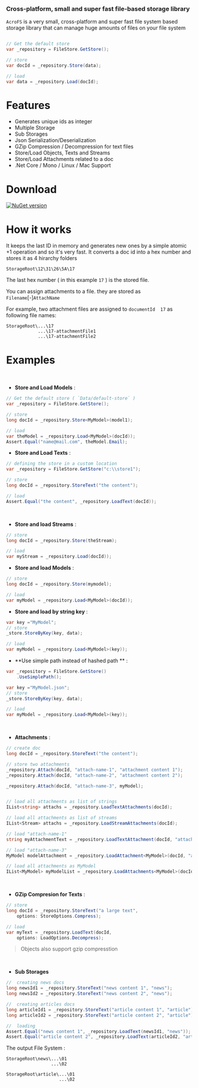
### Cross-platform, small and super fast file-based storage library

`AcroFS` is a very small, cross-platform and super fast file system based storage library that can manage huge amounts of files on your file system



``` csharp

// Get the default store
var _repository = FileStore.GetStore();

// store
var docId = _repository.Store(data);

// load
var data = _repository.Load(docId);

```


# Features
- Generates unique ids as integer
- Multiple Storage
- Sub Storages
- Json Serialization/Deserialization
- GZip Compression / Decompression for text files
- Store/Load Objects, Texts and Streams
- Store/Load Attachments related to a doc
- .Net Core / Mono / Linux / Mac Support 


# Download

[![NuGet version](https://img.shields.io/nuget/v/Acrobit.AcroFS.svg)](https://www.nuget.org/packages/Acrobit.AcroFS)

# How it works

It keeps the last ID in memory and generates new ones by a simple atomic +1 operation and so it's very fast.
It converts a doc id into a hex number and stores it as 4 hirarchy folders

    StorageRoot\12\31\26\5A\17

The last hex number ( in this example `17` ) is the stored file.

[//]: # ( By default configuration it currently can store billions of files or even more, simply by changing the configuration!)

You can assign attachments to a file. they are stored as `Filename`[-]`AttachName`

For example, two attachment files are assigned to `documentId  17`  as following file names:

```
StorageRoot\...\17
            ...\17-attachmentFile1
            ...\17-attachmentFile2
````


# Examples
<br/>

- **Store and Load Models** :
``` csharp
// Get the default store ( `Data/default-store` )
var _repository = FileStore.GetStore();

// store    
long docId = _repository.Store<MyModel>(model1);

// load
var theModel = _repository.Load<MyModel>(docId));
Assert.Equal("name@mail.com", theModel.Email);
```

- **Store and Load Texts** :
``` csharp
// defining the store in a custom location
var _repository = FileStore.GetStore("c:\\store1");

// store    
long docId = _repository.StoreText("the content");

// load
Assert.Equal("the content", _repository.LoadText(docId));
```

 <br/>

- **Store and load Streams** :
``` csharp
// store    
long docId = _repository.Store(theStream);

// load
var myStream = _repository.Load(docId));
```

- **Store and load Models** :
``` csharp
// store    
long docId = _repository.Store(mymodel);

// load
var myModel = _repository.Load<MyModel>(docId));
```

- **Store and load by string key** :
``` csharp
var key ="MyModel";
// store
_store.StoreByKey(key, data);

// load
var myModel = _repository.Load<MyModel>(key));
```

- **Use simple path instead of hashed path ** :
``` csharp
var _repository = FileStore.GetStore()
    .UseSimplePath();

var key ="MyModel.json";
// store
_store.StoreByKey(key, data);

// load
var myModel = _repository.Load<MyModel>(key));
```

<br/>

- **Attachments** :
``` csharp
// create doc
long docId = _repository.StoreText("the content");

// store two attachments
_repository.Attach(docId, "attach-name-1", "attachment content 1");
_repository.Attach(docId, "attach-name-2", "attachment content 2");

_repository.Attach(docId, "attach-name-3", myModel);


// load all attachments as list of strings
IList<string> attachs = _repository.LoadTextAttachments(docId);

// load all attachments as list of streams
IList<Stream> attachs = _repository.LoadStreamAttachments(docId);

// load "attach-name-1" 
string myAttachmentText = _repository.LoadTextAttachment(docId, "attach-name-1");

// load "attach-name-3" 
MyModel modelAttachment = _repository.LoadAttachment<MyModel>(docId, "attach-name-3");

// load all attachments as MyModel 
IList<MyModel> myModelList = _repository.LoadAttachments<MyModel>(docId);


```

<br/>

- **GZip Compresion for Texts** :
``` csharp
// store    
long docId = _repository.StoreText("a large text", 
    options: StoreOptions.Compress);

// load
var myText = _repository.LoadText(docId, 
    options: LoadOptions.Decompress);
```
> Objects also support gzip compresstion 

<br/>

- **Sub Storages** 
``` csharp
//  creating news docs
long newsId1 = _repository.StoreText("news content 1", "news");
long newsId2 = _repository.StoreText("news content 2", "news");

//  creating articles docs
long articleId1 = _repository.StoreText("article content 1", "article");
long articleId2 = _repository.StoreText("article content 2", "article");

//  loading
Assert.Equal("news content 1", _repository.LoadText(newsId1, "news"));
Assert.Equal("article content 2", _repository.LoadText(articleId2, "article"));


```
The output File System :

```
StorageRoot\news\...\01
                 ...\02

StorageRoot\article\...\01
                    ...\02
````




